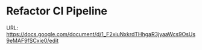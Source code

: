 # Refactor CI Pipeline

URL: https://docs.google.com/document/d/1_F2xiuNxkrdTHhgaR3jyaaWcs9OsUs9eMAF9fSCxie0/edit
